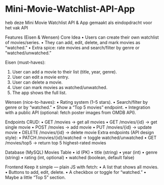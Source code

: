 # Mini-Movie-Watchlist-API-App
heb deze Mini Movie Watchlist API &amp; App gemaakt als eindopdracht voor het vak API

Features (Eisen & Wensen)
Core Idea
•	Users can create their own watchlist of movies/series.
•	They can add, edit, delete, and mark movies as “watched.”
•	Extra spice: rate movies and search/filter by genre or “watched/unwatched.”

Eisen (must-haves):
1.	User can add a movie to their list (title, year, genre).
2.	User can edit a movie entry.
3.	User can delete a movie.
4.	User can mark movies as watched/unwatched.
5.	The app shows the full list.
   
Wensen (nice-to-haves):
•	Rating system (1–5 stars).
•	Search/filter by genre or by “watched.”
•	Show a “Top 5 movies” endpoint.
•	Integration with a public API (optional: fetch poster images from OMDB API).

Endpoints
CRUD:
•	GET /movies → get all movies
•	GET /movies/{id} → get single movie
•	POST /movies → add movie
•	PUT /movies/{id} → update movie
•	DELETE /movies/{id} → delete movie
Extra endpoints (API design style):
•	PATCH /movies/{id}/watched → toggle watched/unwatched
•	GET /movies/top5 → return top 5 highest-rated movies

Database (MySQL)
Movies Table
•	id (PK)
•	title (string)
•	year (int)
•	genre (string)
•	rating (int, optional)
•	watched (boolean, default false)

Frontend
Keep it simple — plain JS with fetch:
•	A list that shows all movies.
•	Buttons to add, edit, delete.
•	A checkbox or toggle for “watched.”
•	Maybe a little “Top 5” section.

